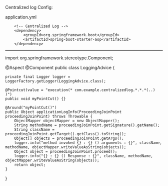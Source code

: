 Centralized log Config:

application.yml 

		<!-- Centralized Log -->
		<dependency>
			<groupId>org.springframework.boot</groupId>
			<artifactId>spring-boot-starter-aop</artifactId>
		</dependency>
		
--------------------------------------------------------------------------------
		
import org.springframework.stereotype.Component;

@Aspect
@Component
public class LoggingAdvice {

    private final Logger logger = LoggerFactory.getLogger(LoggingAdvice.class);

    @Pointcut(value = "execution(* com.example.centralizedlog.*.*.*(..) )")
    public void myPointCut() {}

    @Around("myPointCut()")
    public Object applicationLogInfo(ProceedingJoinPoint proceedingJoinPoint) throws Throwable {
        ObjectMapper objectMapper = new ObjectMapper();
        String methodName = proceedingJoinPoint.getSignature().getName();
        String className = proceedingJoinPoint.getTarget().getClass().toString();
        Object[] objects = proceedingJoinPoint.getArgs();
        logger.info("method invoked {} : {} () arguments : {}", className, methodName, objectMapper.writeValueAsString(objects));
        Object object = proceedingJoinPoint.proceed();
        logger.info("{} : {} () Response : {}", className, methodName, objectMapper.writeValueAsString(objects));
        return object;
    }
}
